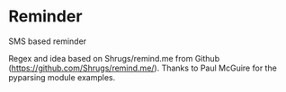 # Reminder
SMS based reminder

Regex and idea based on Shrugs/remind.me from Github (https://github.com/Shrugs/remind.me/).
Thanks to Paul McGuire for the pyparsing module examples.
